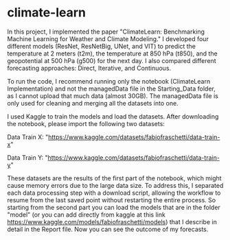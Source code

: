 # climate-learn

In this project, I implemented the paper "ClimateLearn: Benchmarking Machine Learning for Weather and Climate Modeling." I developed four different models (ResNet, ResNetBig, UNet, and VIT) to predict the temperature at 2 meters (t2m), the temperature at 850 hPa (t850), and the geopotential at 500 hPa (g500) for the next day. I also compared different forecasting approaches: Direct, Iterative, and Continuous.


To run the code, I recommend running only the notebook (ClimateLearn Implementation) and not the managedData file in the Starting_Data folder, as I cannot upload that much data (almost 30GB). The managedData file is only used for cleaning and merging all the datasets into one.


I used Kaggle to train the models and load the datasets. After downloading the notebook, please import the following two datasets:

Data Train X:  "https://www.kaggle.com/datasets/fabiofraschetti/data-train-x"

Data Train Y:  "https://www.kaggle.com/datasets/fabiofraschetti/data-train-y"

These datasets are the results of the first part of the notebook, which might cause memory errors due to the large data size. To address this, I separated each data processing step with a download script, allowing the workflow to resume from the last saved point without restarting the entire process. So starting from the second part you can load the models that are in the folder "model" (or you can add directly from kaggle at this link https://www.kaggle.com/models/fabiofraschetti/models) that I describe in detail in the Report file. Now you can see the outcome of my forecasts.
